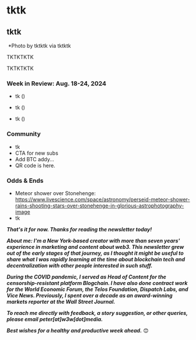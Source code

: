 <!--

Share on LinkedIn and/or Twitter...

- Twitter: https://www.mlb.com/news/sean-manaea-surprises-fans-playing-softball-in-central-park

- LinkedIn: https://blog.cloudflare.com/declaring-your-aindependence-block-ai-bots-scrapers-and-crawlers-with-a-single-click

- Substack (subs): https://hbr.org/2024/08/why-wisdom-work-is-the-new-knowledge-work

- https://decrypt.co/243920/unfk-gives-artists-10000-for-community-prank-mocking-gary-gensler

- Harrison's concert for Bangladesh is now streaming: https://www.salon.com/2024/08/09/george-harrison-concert-for-bangladesh/ | https://lnk.to/TheConcertForBangladesh

- https://www.space.com/stars-near-sun-milky-way-history-gaia-space-telescope

- https://www.washingtonpost.com/dc-md-va/2024/08/05/12-year-old-maryland-fishing-award-first-female/

- https://themerkle.com/understanding-the-relationship-between-market-cap-and-token-price-a-closer-look/

- An old link from CoinDesk re: intersection of AI and crypto. Could also be a good subscriber link.  https://www.coindesk.com/consensus-magazine/2024/05/23/why-decentralized-ai-is-gaining-steam/

-->

# tktk
## tktk

![]()
*Photo by tktktk via tktktk


TKTKTKTK

TKTKTKTK









<!--


# How '80s boxing offers insights for fixing our broken internet.
## Yes, tech's heavyweights should duke it out. But the little guys need their title shots as well.

![](https://upload.wikimedia.org/wikipedia/commons/1/1a/Sugar-ray-leonard_vs_Benitez.jpg)
*Photo by tktktk via tktktk






<!-- 450-word riff on the madness of Worldcoin, new WSJ article.

Sam Altman's WorldCoin project




Why not aim AI at all the fakery and lies that are already out there, so it helps us catch the stuff rather than aid in its proliferation?

The impulse to create a new coin is strong. Not invented here.

Why can't you just send them bitcoin at fixed intervals?


-->

<!--

# Why government is a necessary but imperfect tool against Big Tech
## Part 1 of 3 in a series about the levers for countering the platforms' oligarchy

![Close-up of a Monopoly board game](https://w3w.news/img/ged-carroll-2500.jpg)
*Photo by Ged Carroll via Flickr under [Creative Commons License](https://creativecommons.org/licenses/by/2.0/). Photo cropped slightly from [Carroll's original](https://www.flickr.com/photos/renaissancechambara/2951844423/in/photolist-5uQYvn-jaRcES-qvxovj-qggAJN-qgfVi1-qxDHqe-pAPYbQ-2XNYr-qgpuSt-qxPsuM-qggAkb-pB4ohP-J5Pmx-5uQY4v-pAPXZY-qgfWHA-qxDKsF-pAPZ6A-3J6xoG-8ujMau-38PKDo-38PKRE-38PKKY-74kf47-xDw5K-38KbyF-e51418-xDw7b-5RKRwp-xDw9S-xDwCw-xDw49-7ML5A1-xDwHj-7ML5Xj-7ML5ns-PnzCb3-7MG6dn-7MG5BK-7MG6UT-7ML6jJ-7ML6Rf-xDw8A-xDwFM-xDw2j-xDvZr-6X5WUA-xDvX7-GKR5fB-8cqFAn).*

_By_ [_Peter A. McKay_](https://pmckay.com)

**When mass usage of the web began spreading** back in the 1990s, absolutely no one was giddily rooting for a day to come when just a handful of giant public companies, all based in a single country and worth [over $1 trillion each](https://finance.yahoo.com/news/trillion-dollar-companies-222307746.html), might dictate how everyone on earth experiences the web.

That was definitely *not* the goal. Yet here we are, facing exactly such as status quo.

I do still hold out hope the situation can be solved, however. Call me naive, but I see three major levers we can pull to make the web a more egalitarian place, as it was envisioned [early on](https://peteramckay.medium.com/a-brief-release-history-of-the-web-aeef5bb3b814).

Each lever has its own strengths and weaknesses, conveniently demonstrated by events of just the last few weeks, as I'll describe below.

No single one of these things alone can fix the ills of Big Tech -- a crucial qualifier I think we sometimes forget. But I believe a sustained combination of them, each used in proper measure over time, would make a massive difference for the better.

### 1) Government

This is perhaps the most obvious and well-publicized lever of late. The great strengths of the government are its unique powers under law and the sheer scale of its resources, which are a handy counterweight to the vast fortunes of Big Tech.

For example, in a court proceeding such as the U.S. Department of Justice's [successful antitrust suit](https://www.theverge.com/24215684/doj-jonathan-kanter-antitrust-google-monopoly-verdict-win-decoder-podcast-interview) against Google, decided earlier this month, the tech giant couldn't just delay interminably, run up the plaintiff's legal fees, and outlast it, as Google might have done with a smaller private-sector rival.

Of course, there's also the legislative option of writing entirely new laws to counter the downsides of emerging technologies as society adopts them. Congress is currently weighing a number of proposals in that vein regarding both crypto and AI, including a bill [passed by the Senate](https://decrypt.co/244411/u-s-senate-passes-anti-deepfake-law-targeting-non-consensual-pornography) on Monday creating civil penalties for pornographic "deepfake" images made without the depicted person's consent.

In my opinion, that's a great idea. But the bill also neatly illustrates one of the weaknesses of government action: It's slow.

In order to go into force as law, that Senate proposal still has to pass the 435-member House of Representatives as well and be signed by the President. Until that happens, really, no actual good has been accomplished. No one's actually been protected from anything.  

The situation is made even more dire by the currently heightened polarization of U.S. To a historic degree, the current Congress has been demonstrably unproductive in terms of ushering bills through all the steps to signage.








### 2) Reputation

Big Tech companies don't want to lose customers, and their employees like to cast themselves as good people in general. Maybe we can use that to cajole or convince them simply to act better on their own.

- FB kills anti-misinformation tool https://www.npr.org/2024/08/14/nx-s1-5074143/meta-shutters-tool-used-to-fight-disinformation-despite-outcry | Nieman: https://www.niemanlab.org/2024/08/does-legacy-news-help-or-hurt-in-the-fight-against-election-misinformation/

### 3) Evolution

Build and adopt new products in lieu of the Death Stars' stuff to break their grip on markets and mindshare. Notice I didn't call this process "innovation" - a somewhat abused word these days that only addresses makers' part of the equation. Users also have to play a role here by purposefully trying and migrating to new tools.

Frankly, I'd say some measure of each of the above approaches is probably in order right now, depending on which company and product category one is discussing. But in general, the option that's the most powerful, underutilized, and least discussed is the third - evolution.

As long as our conversation about tech is premised on the idea that everyone absolutely has to use Facebook until the sun flickers out in the sky, Facebook wins. Ditto with assuming Google's permanent dominance in search, Amazon's in retail, and so on.

Unfortunately, this is exactly what most tech press and even some people in the tech industry itself tend to assume, often tacitly. These assumptions then have a nasty way of becoming self-fulfilling.

The good news is that so could a vision of a world with less oligarchy if more people simply dared to imagine it, then set about making it happen, step by step.
Users' role: 

- USDC issuer Circle's CEO said tap to pay is coming soon to the iPhone. ([Decrypt](https://decrypt.co/244853/usdc-tap-to-pay-on-apple-iphone-incoming-soon-circle-ceo))





_By_ [_Peter A. McKay_](https://pmckay.com)

**When I was a teenager,** you did not need to be an avid fight fan at all to be aware of three truly world-famous boxers: Mike Tyson, Buster Douglas, and Sugar Ray Leonard.

The one term the press frequently used to describe Mike Tyson in his heyday was "bully." He represents Big Tech.

Buster Douglas is in Iron Mike's weight class, so he's literally capable of going toe-to-toe with him. That's helpful as a starting point, of course, and he can sometimes deal Tyson a significant loss.

That said, any success he has against Mike is doomed to be fleeting. He's ultimately just not really at the same dazzling talent level. Plus he's big and slow. Yes, Douglas on his best day can be Tyson when he's having a bad day. But if they're *both* having a good day, Tyson wins every time.

Hence Douglas is like the government trying to regulate tech.

Leonard isn't in Tyson's weight class, but they're arguably of similar skill levels considering that they're both in the Boxing Hall of Fame. (Douglas isn't.) But if Leonard succeeds enough, he can always go up in weight class. So who knows what his ceiling is.

Hence Leonard is like a startup.  

-->

<!--

Leftovers from last week...

- **The token market's summer swoon continued.** Selling [on Thursday](https://www.coindesk.com/markets/2024/08/15/bitcoin-tumbles-back-under-58k-as-crypto-quickly-crumbles-thursday-afternoon/) as investors favored U.S. stocks over crypto. As of late Friday in New York, bitcoin posted a 7-day decline of 4%, while ether was down 1%. Meanwhile, the global crypto market's valuation was steady at $2.1 trillion, according to [CoinMarketCap](https://coinmarketcap.com/).

- https://www.wsj.com/articles/how-the-crowdstrike-tech-outage-reignited-a-battle-over-the-heart-of-microsoft-systems-72b62c90?st=x8ztqwydvihed5o&reflink=desktopwebshare_permalink

- Marathon is putting $250 million into bitcoin. https://decrypt.co/244925/bitcoin-miner-marathon-digital-stock-jumps-250-million

- New Crypto4Harris group forms: https://www.reuters.com/world/us/crypto-democrats-rally-behind-harris-campaign-push-policy-revamp-2024-08-15/ | Other  politics updates: https://www.nbcnews.com/politics/2024-election/republicans-claim-betrayal-cryptocurrency-pac-backs-democrats-rcna166470 | https://www.theblock.co/post/311304/senate-majority-leader-chuck-schumer-sets-goal-to-pass-crypto-legislation-by-the-end-of-this-year | https://www.cnbc.com/2024/08/14/schumer-says-crypto-legislation-can-pass-the-senate-this-year-on-crypto4harris-.html

- **Mixed news on crypto from major Wall Street firms:**  https://www.coindesk.com/markets/2024/08/16/bitcoin-ether-held-in-blackrock-etfs-cross-those-of-grayscales-for-the-first-time/ | Fidelity exploring several new products. https://www.theblock.co/post/311266/fidelity-head-of-digital-asset-management-suggests-stablecoins-tokenized-treasurys-and-onchain-credit-may-be-in-the-offing | Morgan Stanley has a big position in bitcoin ETFs. https://www.theblock.co/post/311289/morgan-stanley-reveals-187-million-position-in-blackrocks-spot-bitcoin-etf-nearly-sells-out-of-gbtc-in-q2 | Vanguard won't launch crypto ETFs. https://www.theblock.co/post/311258/new-vanguard-ceo-says-asset-manager-will-not-be-launching-crypto-etfs

-->


### Week in Review: Aug. 18-24, 2024



- tk ([]())

- tk ([]())

- tk ([]())

### Community

- tk
- CTA for new subs <!-- Pickup from last week -->
- Add BTC addy...
- QR code is here. <!-- Create image, upload to https://w3w.news/btc-tipjar -->

### Odds & Ends

- Meteor shower over Stonehenge: https://www.livescience.com/space/astronomy/perseid-meteor-shower-rains-shooting-stars-over-stonehenge-in-glorious-astrophotography-image
- tk

_**That's it for now. Thanks for reading the newsletter today!**_

_**About me: I'm a New York-based creator with more than seven years' experience in marketing and content about web3. This newsletter grew out of the early stages of that journey, as I thought it might be useful to share what I was rapidly learning at the time about blockchain tech and decentralization with other people interested in such stuff.**_

 _**During the COVID pandemic, I served as Head of Content for the censorship-resistant platform Blogchain. I have also done contract work for the World Economic Forum, the Telos Foundation, Dispatch Labs, and Vice News. Previously, I spent over a decade as an award-winning markets reporter at the Wall Street Journal.**_

 _**To reach me directly with feedback, a story suggestion, or other queries, please email peter[at]w3w[dot]media.**_

 _**Best wishes for a healthy and productive week ahead.**_ 😊
